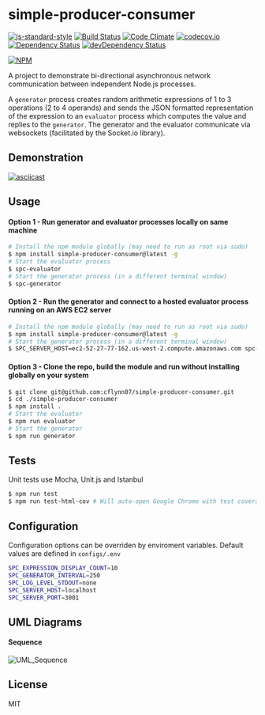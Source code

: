 simple-producer-consumer
========================
[![js-standard-style](https://img.shields.io/badge/code%20style-standard-brightgreen.svg)](http://standardjs.com/)
[![Build Status](https://travis-ci.org/cflynn07/simple-producer-consumer.svg)](https://travis-ci.org/cflynn07/simple-producer-consumer)
[![Code Climate](https://codeclimate.com/github/cflynn07/simple-producer-consumer/badges/gpa.svg)](https://codeclimate.com/github/cflynn07/simple-producer-consumer)
[![codecov.io](https://codecov.io/github/cflynn07/simple-producer-consumer/coverage.svg?branch=master)](https://codecov.io/github/cflynn07/simple-producer-consumer?branch=master)
[![Dependency Status](https://david-dm.org/cflynn07/simple-producer-consumer.svg)](https://david-dm.org/cflynn07/simple-producer-consumer)
[![devDependency Status](https://david-dm.org/cflynn07/simple-producer-consumer/dev-status.svg)](https://david-dm.org/cflynn07/simple-producer-consumer#info=devDependencies)

[![NPM](https://nodei.co/npm/simple-producer-consumer.png?compact=true)](https://nodei.co/npm/simple-producer-consumer/)

A project to demonstrate bi-directional asynchronous network communication between independent
Node.js processes.

A `generator` process creates random arithmetic expressions of 1 to 3 operations (2 to 4 operands)
and sends the JSON formatted representation of the expression to an `evaluator` process which
computes the value and replies to the `generator`. The generator and the evaluator communicate via
websockets (facilitated by the Socket.io library).

Demonstration
-------------
[![asciicast](https://asciinema.org/a/3dmqbxi0n8t0fk8gfab0bw99k.png)](https://asciinema.org/a/3dmqbxi0n8t0fk8gfab0bw99k)

Usage
-----

#### Option 1 - Run generator and evaluator processes locally on same machine
```bash
# Install the npm module globally (may need to run as root via sudo)
$ npm install simple-producer-consumer@latest -g
# Start the evaluator process
$ spc-evaluator
# Start the generator process (in a different terminal window)
$ spc-generator
```

#### Option 2 - Run the generator and connect to a hosted evaluator process running on an AWS EC2 server
```bash
# Install the npm module globally (may need to run as root via sudo)
$ npm install simple-producer-consumer@latest -g
# Start the generator process (in a different terminal window)
$ SPC_SERVER_HOST=ec2-52-27-77-162.us-west-2.compute.amazonaws.com spc-generator
```

#### Option 3 - Clone the repo, build the module and run without installing globally on your system
```bash
$ git clone git@github.com:cflynn07/simple-producer-consumer.git
$ cd ./simple-producer-consumer
$ npm install .
# Start the evaluator
$ npm run evaluator
# Start the generator
$ npm run generator
```

Tests
-----
Unit tests use Mocha, Unit.js and Istanbul
```bash
$ npm run test
$ npm run test-html-cov # Will auto-open Google Chrome with test coverage data on OSX
```

Configuration
-------------
Configuration options can be overriden by enviroment variables. Default values are defined in
`configs/.env`
```bash
SPC_EXPRESSION_DISPLAY_COUNT=10
SPC_GENERATOR_INTERVAL=250
SPC_LOG_LEVEL_STDOUT=none
SPC_SERVER_HOST=localhost
SPC_SERVER_PORT=3001
```

UML Diagrams
------------
#### Sequence
![UML_Sequence](https://raw.githubusercontent.com/cflynn07/simple-producer-consumer/master/UML_Sequence.png)

License
-------
MIT
